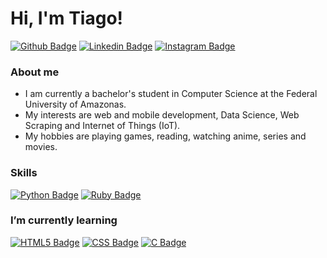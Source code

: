 # Hi, I'm Tiago!

[![Github Badge](https://img.shields.io/badge/github-%23100000.svg?&style=for-the-badge&logo=github&logoColor=white&link=https://github.com/jtiagosantos)](https://github.com/jtiagosantos)
[![Linkedin Badge](https://img.shields.io/badge/linkedin-%230077B5.svg?&style=for-the-badge&logo=linkedin&logoColor=white&link=https://www.linkedin.com/in/jos%C3%A9-tiago-santos-de-lima-aaa4361a4/)](https://www.linkedin.com/in/jos%C3%A9-tiago-santos-de-lima-aaa4361a4/)
[![Instagram Badge](https://img.shields.io/badge/instagram-%23E4405F.svg?&style=for-the-badge&logo=instagram&logoColor=white&link=https://www.instagram.com/jtiago_santos/)](https://www.instagram.com/jtiago_santos/)

### About me
* I am currently a bachelor's student in Computer Science at the Federal University of Amazonas.
* My interests are web and mobile development, Data Science, Web Scraping and Internet of Things (IoT).
* My hobbies are playing games, reading, watching anime, series and movies.

### Skills
[![Python Badge](https://img.shields.io/badge/python%20-%2314354C.svg?&style=for-the-badge&logo=python&logoColor=white&link=https://www.python.org/)](https://www.python.org/)
[![Ruby Badge](https://img.shields.io/badge/ruby-%23CC342D.svg?&style=for-the-badge&logo=ruby&logoColor=white&link=https://www.ruby-lang.org/pt/)](https://www.ruby-lang.org/pt/)

### I’m currently learning
[![HTML5 Badge](https://img.shields.io/badge/html5%20-%23E34F26.svg?&style=for-the-badge&logo=html5&logoColor=white&link=https://developer.mozilla.org/pt-BR/docs/Web/HTML/HTML5)](https://developer.mozilla.org/pt-BR/docs/Web/HTML/HTML5)
[![CSS Badge](https://img.shields.io/badge/css3%20-%231572B6.svg?&style=for-the-badge&logo=css3&logoColor=white&link=https://developer.mozilla.org/pt-BR/docs/Web/CSS)](https://developer.mozilla.org/pt-BR/docs/Web/CSS)
[![C Badge](	https://img.shields.io/badge/C-00599C?style=for-the-badge&logo=c&logoColor=white&link=https://developer.mozilla.org/pt-BR/docs/Web/CSS)](https://developer.mozilla.org/pt-BR/docs/Web/C)
